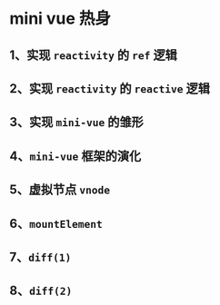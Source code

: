 # mini vue 热身

## 1、实现 `reactivity` 的 `ref` 逻辑

## 2、实现 `reactivity` 的 `reactive` 逻辑

## 3、实现 `mini-vue` 的雏形

## 4、`mini-vue` 框架的演化

## 5、虚拟节点 `vnode`

## 6、`mountElement`

## 7、`diff(1)`

## 8、`diff(2)`
